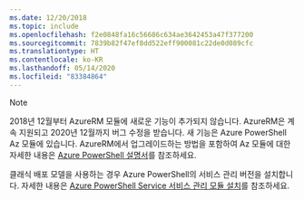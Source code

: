 ```yaml
---
ms.date: 12/20/2018
ms.topic: include
ms.openlocfilehash: f2e0848fa16c56686c634ae3642453a47f377200
ms.sourcegitcommit: 7839b82f47ef8dd522eff900081c22de0d089cfc
ms.translationtype: HT
ms.contentlocale: ko-KR
ms.lasthandoff: 05/14/2020
ms.locfileid: "83384864"
---
```

> [!NOTE]
> 
> 2018년 12월부터 AzureRM 모듈에 새로운 기능이 추가되지 않습니다. AzureRM은 계속 지원되고 2020년 12월까지 버그 수정을 받습니다. 새 기능은 Azure PowerShell Az 모듈에 있습니다. AzureRM에서 업그레이드하는 방법을 포함하여 Az 모듈에 대한 자세한 내용은 [Azure PowerShell 설명서](/powershell/azure)를 참조하세요.
>
> 클래식 배포 모델을 사용하는 경우 Azure PowerShell의 서비스 관리 버전을 설치합니다.
> 자세한 내용은 [Azure PowerShell Service 서비스 관리 모듈 설치](/powershell/azure/servicemanagement/install-azure-ps)를 참조하세요.

